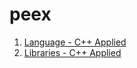 # peex

1. [Language - C++ Applied](./0_language/README.md)
2. [Libraries - C++ Applied](./1_libraries/README.md)